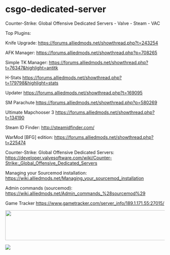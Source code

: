 csgo-dedicated-server
=====================

>>>>>>>>>>>>>>>>>>>>>>>>>>>>>>>>>>>>>>>>>>>>>>>>>>>>>>>>>>>>>>>>>>>>>>>>>>>>>>>>>>>>>>>>>>>>>
Counter-Strike: Global Offensive Dedicated Servers -  Valve - Steam - VAC
>>>>>>>>>>>>>>>>>>>>>>>>>>>>>>>>>>>>>>>>>>>>>>>>>>>>>>>>>>>>>>>>>>>>>>>>>>>>>>>>>>>>>>>>>>>>>

Top Plugins:

Knife Upgrade: https://forums.alliedmods.net/showthread.php?t=243254

AFK Manager: https://forums.alliedmods.net/showthread.php?p=708265

Simple TK Manager: https://forums.alliedmods.net/showthread.php?t=76347&highlight=antitk

H-Stats https://forums.alliedmods.net/showthread.php?t=179798&highlight=stats

Updater https://forums.alliedmods.net/showthread.php?t=169095

SM Parachute https://forums.alliedmods.net/showthread.php?p=580269

Ultimate Mapchooser 3 https://forums.alliedmods.net/showthread.php?t=134190

Steam ID Finder: http://steamidfinder.com/

WarMod [BFG] edition: https://forums.alliedmods.net/showthread.php?t=225474

>>>>>>>>>>>>>>>>>>>>>>>>>>>>>>>>>>>>>>>>>>>>>>>>>>>>>>>>>>>>>>>>>>>>>>>>>>>>>>>>>>>>>>>>>>>>>

Counter-Strike: Global Offensive Dedicated Servers: https://developer.valvesoftware.com/wiki/Counter-Strike:_Global_Offensive_Dedicated_Servers

Managing your Sourcemod installation: https://wiki.alliedmods.net/Managing_your_sourcemod_installation

Admin commands (sourcemod): https://wiki.alliedmods.net/Admin_commands_%28sourcemod%29

>>>>>>>>>>>>>>>>>>>>>>>>>>>>>>>>>>>>>>>>>>>>>>>>>>>>>>>>>>>>>>>>>>>>>>>>>>>>>>>>>>>>>>>>>>>>>
Game Tracker
https://www.gametracker.com/server_info/189.1.171.55:27015/
>>>>>>>>>>>>>>>>>>>>>>>>>>>>>>>>>>>>>>>>>>>>>>>>>>>>>>>>>>>>>>>>>>>>>>>>>>>>>>>>>>>>>>>>>>>>>

<a href="http://www.gametracker.com/server_info/189.1.171.55:27015/" target="_blank"><img src="http://cache.www.gametracker.com/server_info/189.1.171.55:27015/b_560_95_1.png" border="0" width="560" height="95" alt=""/></a>

<a href="http://www.gametracker.com/pedrohiraoka/" target="_blank"><img src="http://cache.www.gametracker.com/profile/pedrohiraoka/b_460x42_C2E3226-5A6C3E-383F2D-D2E1B5-FF9900-FFCC00.png" border="0"/></a>
